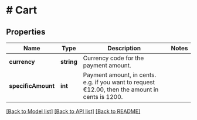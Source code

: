 # # Cart

## Properties

Name | Type | Description | Notes
------------ | ------------- | ------------- | -------------
**currency** | **string** | Currency code for the payment amount. |
**specificAmount** | **int** | Payment amount, in cents. e.g. if you want to request €12.00, then the amount in cents is 1200. |

[[Back to Model list]](../../README.md#models) [[Back to API list]](../../README.md#endpoints) [[Back to README]](../../README.md)
